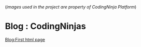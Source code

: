 (*images used in the project are property of CodingNinja Platform*)

# Blog : CodingNinjas
<a href = ""> Blog:First html page</a>
